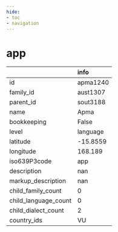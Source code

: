 ```yaml
---
hide:
- toc
- navigation
---
```

# app
|                      | info     |
|:---------------------|:---------|
| id                   | apma1240 |
| family_id            | aust1307 |
| parent_id            | sout3188 |
| name                 | Apma     |
| bookkeeping          | False    |
| level                | language |
| latitude             | -15.8559 |
| longitude            | 168.189  |
| iso639P3code         | app      |
| description          | nan      |
| markup_description   | nan      |
| child_family_count   | 0        |
| child_language_count | 0        |
| child_dialect_count  | 2        |
| country_ids          | VU       |